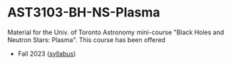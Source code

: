 # AST3103-BH-NS-Plasma

Material for the Univ. of Toronto Astronomy mini-course "Black Holes and Neutron Stars: Plasma".
This course has been offered

  * Fall 2023 ([syllabus](syllabus.md))
